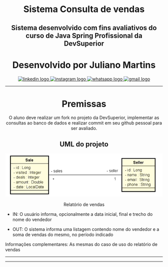 <div align="center">

# Sistema Consulta de vendas

## Sistema desenvolvido com fins avaliativos do curso de Java Spring Profissional da DevSuperior

# Desenvolvido por Juliano Martins

</div>

  <div align="center">
  <a href="https://www.linkedin.com/in/julianomarthins/" target="_blank">
    <img src="https://raw.githubusercontent.com/maurodesouza/profile-readme-generator/master/src/assets/icons/social/linkedin/default.svg" width="52" height="40" alt="linkedin logo"  />
  </a>
  <a href="https://www.instagram.com/poa.martins/" target="_blank">
    <img src="https://raw.githubusercontent.com/maurodesouza/profile-readme-generator/master/src/assets/icons/social/instagram/default.svg" width="52" height="40" alt="instagram logo"  />
  </a>
  <a href="https://wa.me/5551996440559" target="_blank">
    <img src="https://raw.githubusercontent.com/maurodesouza/profile-readme-generator/master/src/assets/icons/social/whatsapp/default.svg" width="52" height="40" alt="whatsapp logo"  />
  </a>
  <a href="mailto:julianopoamartins@gmail.com" target="_blank">
    <img src="https://raw.githubusercontent.com/maurodesouza/profile-readme-generator/master/src/assets/icons/social/gmail/default.svg" width="52" height="40" alt="gmail logo"  />
  </a>
</div>

---


<div align="center">



# Premissas

O aluno deve realizar um fork no projeto da DevSuperior, implementar as consultas ao banco de dados 
e realizar commit em seu github pessoal para ser avaliado.


## UML do projeto

![UML.png](img/UML.png)


Relatório de vendas

</div>


* IN: O usuário informa, opcionalmente a data inicial, final e trecho do nome do vendedor

* OUT: O sistema informa uma listagem contendo nome do vendedor e a soma de vendas do mesmo, no período indicado

Informações complementares: 
As mesmas do caso de uso do relatório de vendas


---

<div align="center">


---
